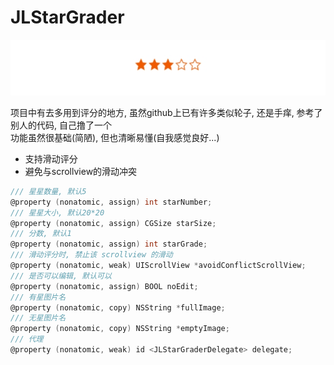 # JLStarGrader
![示例图片](https://github.com/DjangoGG/JLStarGrader/raw/master/Resource/preview.png)

项目中有去多用到评分的地方, 虽然github上已有许多类似轮子, 还是手痒, 参考了别人的代码, 自己撸了一个  
功能虽然很基础(简陋), 但也清晰易懂(自我感觉良好...)

* 支持滑动评分
* 避免与scrollview的滑动冲突

```Objective-C
/// 星星数量, 默认5
@property (nonatomic, assign) int starNumber;
/// 星星大小, 默认20*20
@property (nonatomic, assign) CGSize starSize;
/// 分数, 默认1
@property (nonatomic, assign) int starGrade;
/// 滑动评分时, 禁止该 scrollview 的滑动
@property (nonatomic, weak) UIScrollView *avoidConflictScrollView;
/// 是否可以编辑, 默认可以
@property (nonatomic, assign) BOOL noEdit;
/// 有星图片名
@property (nonatomic, copy) NSString *fullImage;
/// 无星图片名
@property (nonatomic, copy) NSString *emptyImage;
/// 代理
@property (nonatomic, weak) id <JLStarGraderDelegate> delegate;
```
